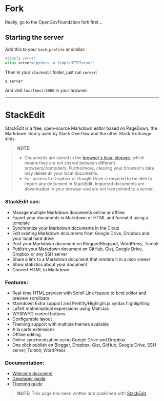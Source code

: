 # Fork
Really, go to the OpenGovFoundation fork first...

## Starting the server

Add this to your `bash_profile` or similar:

```sh
#simple server
alias server="python -m SimpleHTTPServer"
```

Then in your `stackedit` folder, just run `server`:

```sh
$ server
```

And visit `localhost:8000` in your browser.

<hr />

StackEdit
=========

StackEdit is a free, open-source Markdown editor based on PageDown, the Markdown library used by Stack Overflow and the other Stack Exchange sites.

> **NOTE:**
>
> - Documents are stored in the [browser's local storage][1], which means they are not shared between different browsers/computers. Furthermore, clearing your browser's data may delete all your local documents.
> - Full access to Dropbox or Google Drive is required to be able to import any document in StackEdit. Imported documents are downloaded in your browser and are not transmitted to a server.

### StackEdit can:
 
 - Manage multiple Markdown documents online or offline
 - Export your documents in Markdown or HTML and format it using a template
 - Synchronize your Markdown documents in the Cloud
 - Edit existing Markdown documents from Google Drive, Dropbox and your local hard drive
 - Post your Markdown document on Blogger/Blogspot, WordPress, Tumblr
 - Publish your Markdown document on GitHub, Gist, Google Drive, Dropbox or any SSH server
 - Share a link to a Markdown document that renders it in a nice viewer
 - Show statistics about your document
 - Convert HTML to Markdown

### Features:

 - Real-time HTML preview with Scroll Link feature to bind editor and preview scrollbars
 - Markdown Extra support and Prettify/Highlight.js syntax highlighting
 - LaTeX mathematical expressions using MathJax
 - WYSIWYG control buttons
 - Configurable layout
 - Theming support with multiple themes available
 - A la carte extensions
 - Offline editing
 - Online synchronization using Google Drive and Dropbox
 - One click publish on Blogger, Dropbox, Gist, GitHub, Google Drive, SSH server, Tumblr, WordPress

### Documentation:

 - [Welcome document][2]
 - [Developer guide][3]
 - [Theming guide][4]


> **NOTE:** This page has been written and published with [StackEdit][5].


  [1]: https://developer.mozilla.org/en-US/docs/Web/Guide/DOM/Storage#localStorage
  [2]: https://github.com/benweet/stackedit/blob/master/WELCOME.md#welcome-to-stackedit---welcome "Welcome document"
  [3]: https://github.com/benweet/stackedit/blob/master/doc/developer-guide.md#developer-guide "Developer guide"
  [4]: https://github.com/benweet/stackedit/blob/master/doc/theming.md#stackedit-theming-guide "Theming guide"
  [5]: http://benweet.github.io/stackedit/ "StackEdit"
